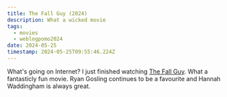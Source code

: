 ```yaml
---
title: The Fall Guy (2024)
description: What a wicked movie
tags:
  - movies
  - weblogpomo2024
date: 2024-05-25
timestamp: 2024-05-25T09:55:46.224Z
---
```


What's going on Internet? I just finished watching [The Fall Guy](https://www.themoviedb.org/movie/746036-the-fall-guy). What a fantasticly fun movie. Ryan Gosling continues to be a favourite and Hannah Waddingham is always great.